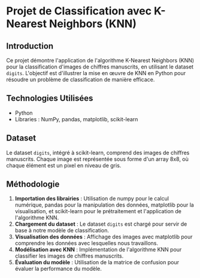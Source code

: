 # Projet de Classification avec K-Nearest Neighbors (KNN)

## Introduction
Ce projet démontre l'application de l'algorithme K-Nearest Neighbors (KNN) pour la classification d'images de chiffres manuscrits, en utilisant le dataset `digits`. L'objectif est d'illustrer la mise en œuvre de KNN en Python pour résoudre un problème de classification de manière efficace.

## Technologies Utilisées
- Python
- Libraries : NumPy, pandas, matplotlib, scikit-learn

## Dataset
Le dataset `digits`, intégré à scikit-learn, comprend des images de chiffres manuscrits. Chaque image est représentée sous forme d'un array 8x8, où chaque élément est un pixel en niveau de gris.

## Méthodologie
1. **Importation des librairies** : Utilisation de numpy pour le calcul numérique, pandas pour la manipulation des données, matplotlib pour la visualisation, et scikit-learn pour le prétraitement et l'application de l'algorithme KNN.
2. **Chargement du dataset** : Le dataset `digits` est chargé pour servir de base à notre modèle de classification.
3. **Visualisation des données** : Affichage des images avec matplotlib pour comprendre les données avec lesquelles nous travaillons.
5. **Modélisation avec KNN** : Implémentation de l'algorithme KNN pour classifier les images de chiffres manuscrits.
6. **Évaluation du modèle** : Utilisation de la matrice de confusion pour évaluer la performance du modèle.


